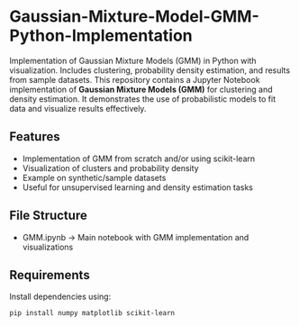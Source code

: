 # Gaussian-Mixture-Model-GMM-Python-Implementation
Implementation of Gaussian Mixture Models (GMM) in Python with visualization. Includes clustering, probability density estimation, and results from sample datasets.
This repository contains a Jupyter Notebook implementation of **Gaussian Mixture Models (GMM)** for clustering and density estimation. It demonstrates the use of probabilistic models to fit data and visualize results effectively.

## Features 
- Implementation of GMM from scratch and/or using scikit-learn 
- Visualization of clusters and probability density
- Example on synthetic/sample datasets 
- Useful for unsupervised learning and density estimation tasks

## File Structure
- GMM.ipynb → Main notebook with GMM implementation and visualizations 

##  Requirements
Install dependencies using: 
```bash
pip install numpy matplotlib scikit-learn
